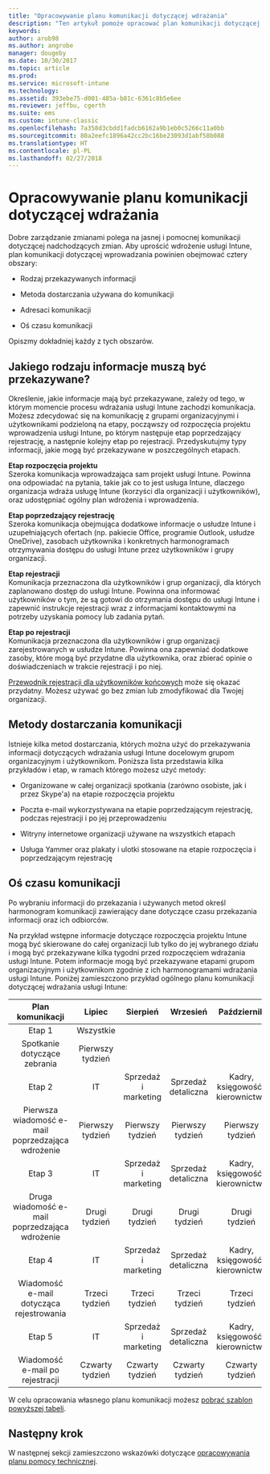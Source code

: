 ```yaml
---
title: "Opracowywanie planu komunikacji dotyczącej wdrażania"
description: "Ten artykuł pomoże opracować plan komunikacji dotyczącej wprowadzania dla Twojego wdrożenia usługi Intune."
keywords: 
author: arob98
ms.author: angrobe
manager: dougeby
ms.date: 10/30/2017
ms.topic: article
ms.prod: 
ms.service: microsoft-intune
ms.technology: 
ms.assetid: 393ebe75-d001-485a-b81c-6361c8b5e6ee
ms.reviewer: jeffbu, cgerth
ms.suite: ems
ms.custom: intune-classic
ms.openlocfilehash: 7a358d3cbdd1fadcb6162a9b1eb0c5266c11a0bb
ms.sourcegitcommit: 80a2eefc1896a42cc2bc16be23093d1abf58b088
ms.translationtype: HT
ms.contentlocale: pl-PL
ms.lasthandoff: 02/27/2018
---
```

# <a name="develop-a-rollout-communication-plan"></a>Opracowywanie planu komunikacji dotyczącej wdrażania

Dobre zarządzanie zmianami polega na jasnej i pomocnej komunikacji dotyczącej nadchodzących zmian. Aby uprościć wdrożenie usługi Intune, plan komunikacji dotyczącej wprowadzania powinien obejmować cztery obszary:

-   Rodzaj przekazywanych informacji

-   Metoda dostarczania używana do komunikacji

-   Adresaci komunikacji

-   Oś czasu komunikacji

Opiszmy dokładniej każdy z tych obszarów.

## <a name="what-needs-to-be-communicated"></a>Jakiego rodzaju informacje muszą być przekazywane?

Określenie, jakie informacje mają być przekazywane, zależy od tego, w którym momencie procesu wdrażania usługi Intune zachodzi komunikacja. Możesz zdecydować się na komunikację z grupami organizacyjnymi i użytkownikami podzieloną na etapy, począwszy od rozpoczęcia projektu wprowadzenia usługi Intune, po którym następuje etap poprzedzający rejestrację, a następnie kolejny etap po rejestracji. Przedyskutujmy typy informacji, jakie mogą być przekazywane w poszczególnych etapach.

**Etap rozpoczęcia projektu** <br/>Szeroka komunikacja wprowadzająca sam projekt usługi Intune. Powinna ona odpowiadać na pytania, takie jak co to jest usługa Intune, dlaczego organizacja wdraża usługę Intune (korzyści dla organizacji i użytkowników), oraz udostępniać ogólny plan wdrożenia i wprowadzenia.

**Etap poprzedzający rejestrację**<br/> Szeroka komunikacja obejmująca dodatkowe informacje o usłudze Intune i uzupełniających ofertach (np. pakiecie Office, programie Outlook, usłudze OneDrive), zasobach użytkownika i konkretnych harmonogramach otrzymywania dostępu do usługi Intune przez użytkowników i grupy organizacji.

**Etap rejestracji**<br/> Komunikacja przeznaczona dla użytkowników i grup organizacji, dla których zaplanowano dostęp do usługi Intune. Powinna ona informować użytkowników o tym, że są gotowi do otrzymania dostępu do usługi Intune i zapewnić instrukcje rejestracji wraz z informacjami kontaktowymi na potrzeby uzyskania pomocy lub zadania pytań.

**Etap po rejestracji**<br/> Komunikacja przeznaczona dla użytkowników i grup organizacji zarejestrowanych w usłudze Intune. Powinna ona zapewniać dodatkowe zasoby, które mogą być przydatne dla użytkownika, oraz zbierać opinie o doświadczeniach w trakcie rejestracji i po niej.

[Przewodnik rejestracji dla użytkowników końcowych](https://gallery.technet.microsoft.com/Intune-End-User-Enrollment-3a0c9b0c?WT.mc_id=Blog_Intune_General_PCIT) może się okazać przydatny. Możesz używać go bez zmian lub zmodyfikować dla Twojej organizacji.

## <a name="communication-delivery-methods"></a>Metody dostarczania komunikacji

Istnieje kilka metod dostarczania, których można użyć do przekazywania informacji dotyczących wdrażania usługi Intune docelowym grupom organizacyjnym i użytkownikom. Poniższa lista przedstawia kilka przykładów i etap, w ramach którego możesz użyć metody:

-   Organizowane w całej organizacji spotkania (zarówno osobiste, jak i przez Skype'a) na etapie rozpoczęcia projektu

-   Poczta e-mail wykorzystywana na etapie poprzedzającym rejestrację, podczas rejestracji i po jej przeprowadzeniu

-   Witryny internetowe organizacji używane na wszystkich etapach

-   Usługa Yammer oraz plakaty i ulotki stosowane na etapie rozpoczęcia i poprzedzającym rejestrację

## <a name="communications-timeline"></a>Oś czasu komunikacji

Po wybraniu informacji do przekazania i używanych metod określ harmonogram komunikacji zawierający dane dotyczące czasu przekazania informacji oraz ich odbiorców.

Na przykład wstępne informacje dotyczące rozpoczęcia projektu Intune mogą być skierowane do całej organizacji lub tylko do jej wybranego działu i mogą być przekazywane kilka tygodni przed rozpoczęciem wdrażania usługi Intune. Potem informacje mogą być przekazywane etapami grupom organizacyjnym i użytkownikom zgodnie z ich harmonogramami wdrażania usługi Intune. Poniżej zamieszczono przykład ogólnego planu komunikacji dotyczącej wdrażania usługi Intune:

  | **Plan komunikacji** | **Lipiec** | **Sierpień** | **Wrzesień** | **Październik** |
|:---:|:---:|:---:|:---:|:---:|
| Etap 1  | Wszystkie |  |  |  |                                                         
| Spotkanie dotyczące zebrania | Pierwszy tydzień |  |  |  |                                                         
| Etap 2 | IT | Sprzedaż i marketing | Sprzedaż detaliczna | Kadry, księgowość i kierownictwo |
| Pierwsza wiadomość e-mail poprzedzająca wdrożenie | Pierwszy tydzień | Pierwszy tydzień | Pierwszy tydzień | Pierwszy tydzień |
| Etap 3 | IT | Sprzedaż i marketing | Sprzedaż detaliczna | Kadry, księgowość i kierownictwo |
| Druga wiadomość e-mail poprzedzająca wdrożenie | Drugi tydzień | Drugi tydzień | Drugi tydzień | Drugi tydzień |
| Etap 4 | IT | Sprzedaż i marketing | Sprzedaż detaliczna | Kadry, księgowość i kierownictwo |
| Wiadomość e-mail dotycząca rejestrowania | Trzeci tydzień | Trzeci tydzień | Trzeci tydzień | Trzeci tydzień |
| Etap 5 | IT | Sprzedaż i marketing | Sprzedaż detaliczna | Kadry, księgowość i kierownictwo |
| Wiadomość e-mail po rejestracji | Czwarty tydzień | Czwarty tydzień | Czwarty tydzień | Czwarty tydzień |

W celu opracowania własnego planu komunikacji możesz [pobrać szablon powyższej tabeli](https://gallery.technet.microsoft.com/Intune-deployment-planning-fae156c2?redir=0).

## <a name="next-step"></a>Następny krok

W następnej sekcji zamieszczono wskazówki dotyczące [opracowywania planu pomocy technicznej](planning-guide-support-plan.md).
